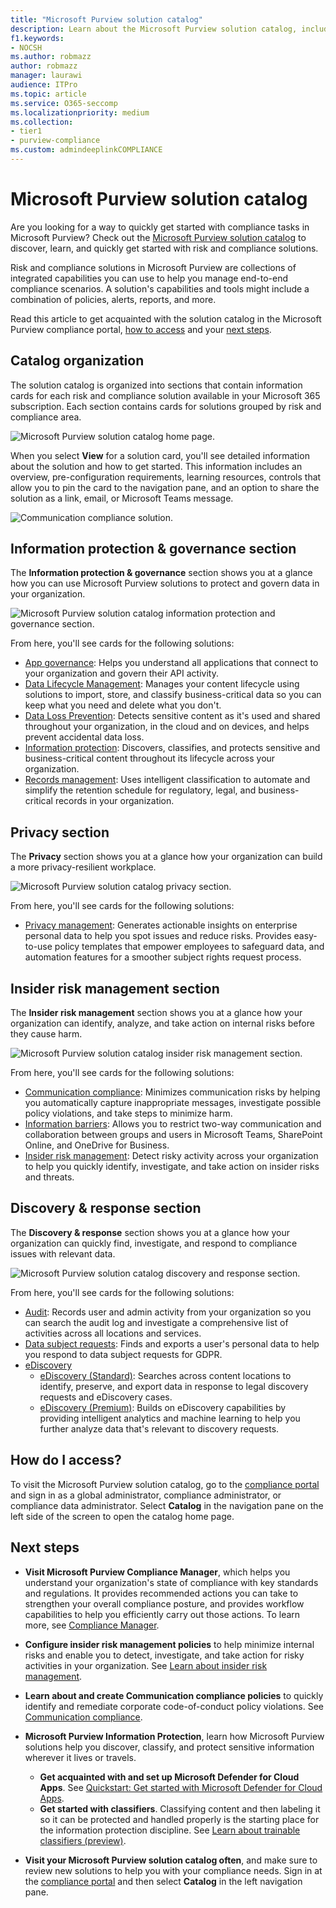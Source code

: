 ```yaml
---
title: "Microsoft Purview solution catalog"
description: Learn about the Microsoft Purview solution catalog, including what it contains, how to access it, and your next steps.
f1.keywords:
- NOCSH
ms.author: robmazz
author: robmazz
manager: laurawi
audience: ITPro
ms.topic: article
ms.service: O365-seccomp
ms.localizationpriority: medium
ms.collection:
- tier1
- purview-compliance
ms.custom: admindeeplinkCOMPLIANCE
---
```


# Microsoft Purview solution catalog

Are you looking for a way to quickly get started with compliance tasks in Microsoft Purview? Check out the [Microsoft Purview solution catalog](https://compliance.microsoft.com/solutioncatalog) to discover, learn, and quickly get started with risk and compliance solutions.

Risk and compliance solutions in Microsoft Purview are collections of integrated capabilities you can use to help you manage end-to-end compliance scenarios. A solution's capabilities and tools might include a combination of policies, alerts, reports, and more.

Read this article to get acquainted with the solution catalog in the Microsoft Purview compliance portal, [how to access](#how-do-i-access) and your [next steps](#next-steps).

## Catalog organization

The solution catalog is organized into sections that contain information cards for each risk and compliance solution available in your Microsoft 365 subscription. Each section contains cards for solutions grouped by risk and compliance area.

![Microsoft Purview solution catalog home page.](../media/m365-solution-catalog-home.png)

When you select **View** for a solution card, you'll see detailed information about the solution and how to get started. This information includes an overview, pre-configuration requirements, learning resources, controls that allow you to pin the card to the navigation pane, and an option to share the solution as a link, email, or Microsoft Teams message.

![Communication compliance solution.](../media/m365-solution-catalog-communication-compliance.png)

## Information protection & governance section

The **Information protection & governance** section shows you at a glance how you can use Microsoft Purview solutions to protect and govern data in your organization.

![Microsoft Purview solution catalog information protection and governance section.](../media/m365-solution-catalog-information-protection-governance.png)

From here, you'll see cards for the following solutions:

- [App governance](/defender-cloud-apps/app-governance-manage-app-governance): Helps you understand all applications that connect to your organization and govern their API activity.
- [Data Lifecycle Management](/microsoft-365/compliance/manage-data-governance): Manages your content lifecycle using solutions to import, store, and classify business-critical data so you can keep what you need and delete what you don't.
- [Data Loss Prevention](/microsoft-365/compliance/dlp-learn-about-dlp): Detects sensitive content as it's used and shared throughout your organization, in the cloud and on devices, and helps prevent accidental data loss.
- [Information protection](/microsoft-365/compliance/information-protection): Discovers, classifies, and protects sensitive and business-critical content throughout its lifecycle across your organization.
- [Records management](/microsoft-365/compliance/records-management): Uses intelligent classification to automate and simplify the retention schedule for regulatory, legal, and business-critical records in your organization.

## Privacy section

The **Privacy** section shows you at a glance how your organization can build a more privacy-resilient workplace.

![Microsoft Purview solution catalog privacy section.](../media/m365-solution-catalog-privacy.png)

From here, you'll see cards for the following solutions:

- [Privacy management](/privacy/priva/priva-overview): Generates actionable insights on enterprise personal data to help you spot issues and reduce risks. Provides easy-to-use policy templates that empower employees to safeguard data, and automation features for a smoother subject rights request process.

## Insider risk management section

The **Insider risk management** section shows you at a glance how your organization can identify, analyze, and take action on internal risks before they cause harm.

![Microsoft Purview solution catalog insider risk management section.](../media/m365-solution-catalog-insider-risk-management.png)

From here, you'll see cards for the following solutions:

- [Communication compliance](/microsoft-365/compliance/communication-compliance): Minimizes communication risks by helping you automatically capture inappropriate messages, investigate possible policy violations, and take steps to minimize harm.
- [Information barriers](/microsoft-365/compliance/information-barriers): Allows you to restrict two-way communication and collaboration between groups and users in Microsoft Teams, SharePoint Online, and OneDrive for Business.
- [Insider risk management](/microsoft-365/compliance/insider-risk-management): Detect risky activity across your organization to help you quickly identify, investigate, and take action on insider risks and threats.

## Discovery & response section

The **Discovery & response** section shows you at a glance how your organization can quickly find, investigate, and respond to compliance issues with relevant data.

![Microsoft Purview solution catalog discovery and response section.](../media/m365-solution-catalog-discovery-response.png)

From here, you'll see cards for the following solutions:

- [Audit](/microsoft-365/compliance/search-the-audit-log-in-security-and-compliance): Records user and admin activity from your organization so you can search the audit log and investigate a comprehensive list of activities across all locations and services.
- [Data subject requests](/compliance/regulatory/gdpr-manage-gdpr-data-subject-requests-with-the-dsr-case-tool): Finds and exports a user's personal data to help you respond to data subject requests for GDPR.
- [eDiscovery](/microsoft-365/compliance/manage-legal-investigations)
    - [eDiscovery (Standard)](/microsoft-365/compliance/get-started-core-ediscovery): Searches across content locations to identify, preserve, and export data in response to legal discovery requests and eDiscovery cases.
    - [eDiscovery (Premium)](/microsoft-365/compliance/overview-ediscovery-20): Builds on eDiscovery capabilities by providing intelligent analytics and  machine learning to help you further analyze data that's relevant to discovery requests.

## How do I access?

To visit the Microsoft Purview solution catalog, go to the [compliance portal](https://compliance.microsoft.com) and sign in as a global administrator, compliance administrator, or compliance data administrator. Select **Catalog** in the navigation pane on the left side of the screen to open the catalog home page.

## Next steps

- **Visit Microsoft Purview Compliance Manager**, which helps you understand your organization's state of compliance with key standards and regulations. It provides recommended actions you can take to strengthen your overall compliance posture, and provides workflow capabilities to help you efficiently carry out those actions. To learn more, see [Compliance Manager](/microsoft-365/compliance/compliance-manager).

- **Configure insider risk management policies** to help minimize internal risks and enable you to detect, investigate, and take action for risky activities in your organization. See [Learn about insider risk management](/microsoft-365/compliance/insider-risk-management).
- **Learn about and create Communication compliance policies** to quickly identify and remediate corporate code-of-conduct policy violations. See [Communication compliance](/microsoft-365/compliance/communication-compliance).
- **Microsoft Purview Information Protection**, learn how Microsoft Purview solutions help you discover, classify, and protect sensitive information wherever it lives or travels.
    - **Get acquainted with and set up Microsoft Defender for Cloud Apps**. See [Quickstart: Get started with Microsoft Defender for Cloud Apps](/cloud-app-security/getting-started-with-cloud-app-security).
    - **Get started with classifiers**. Classifying content and then labeling it so it can be protected and handled properly is the starting place for the information protection discipline. See [Learn about trainable classifiers (preview)](/microsoft-365/compliance/classifier-learn-about).
- **Visit your Microsoft Purview solution catalog often**, and make sure to review new solutions to help you with your compliance needs. Sign in at the [compliance portal](https://compliance.microsoft.com) and then select **Catalog** in the left navigation pane.
